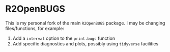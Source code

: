 # R2OpenBUGS

This is my personal fork of the main `R2OpenBUGS` package. I may be changing files/functions, for example:

1. Add a `interval` option to the `print.bugs` function
2. Add specific diagnostics and plots, possibly using `tidyverse` facilities
